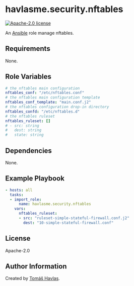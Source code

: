 havlasme.security.nftables
==========================

[![Apache-2.0 license][license-image]][license-link]

An [Ansible](https://www.ansible.com/) role manage nftables.

Requirements
------------

None.

Role Variables
--------------

```yaml
# the nftables main configuration
nftables_conf: "/etc/nftables.conf"
# the nftables main configuration template
nftables_conf_template: "main.conf.j2"
# the nftables configuration drop-in directory
nftables_confd: "/etc/nftables.d"
# the nftables ruleset
nftables_ruleset: []
# - src: string
#   dest: string
#   state: string
```

Dependencies
------------

None.

Example Playbook
----------------

```yaml
- hosts: all
  tasks:
  - import_role:
      name: havlasme.security.nftables
    vars:
      nftables_ruleset:
      - src: "ruleset-simple-stateful-firewall.conf.j2"
        dest: "10-simple-stateful-firewall.conf"
```

License
-------

Apache-2.0

Author Information
------------------

Created by [Tomáš Havlas](https://havlas.me/).

[license-image]: https://img.shields.io/badge/license-Apache2.0-blue.svg?style=flat-square
[license-link]: ../../LICENSE
